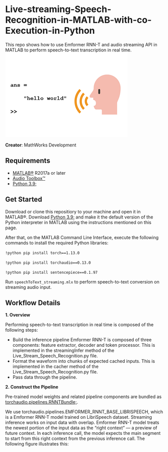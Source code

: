 # Live-streaming-Speech-Recognition-in-MATLAB-with-co-Execution-in-Python
This repo shows how to use Emformer RNN-T and audio streaming API in MATLAB to perform speech-to-text transcription in real time.
![speech2text image](https://github.com/souravpradhansp/Live-streaming-Speech-Recognition-in-MATLAB-with-co-Execution-in-Python/blob/main/images/helloworld.png?raw=true)

**Creator**: MathWorks Development

## Requirements
- [MATLAB&reg;](http://www.mathworks.com) R2017a or later
- [Audio Toolbox&trade;](https://www.mathworks.com/products/audio.html)
- [Python 3.9;](https://www.python.org/downloads/release/python-390/)

## Get Started
Download or clone this repositiory to your machine and open it in MATLAB&reg;. Download [Python 3.9;](https://www.python.org/downloads/release/python-390/) and make it the default version of the Python interpreter in MATLAB using the instructions mentioned on this page. 

After that, on the MATLAB Command Line Interface, execute the following commands to install the required Python libraries:

``!python pip install torch==1.13.0``

``!python pip install torchaudio==0.13.0``

``!python pip install sentencepiece==0.1.97``


Run ``speechToText_streaming.mlx`` to perform speech-to-text conversion on streaming audio input.

## Workflow Details
**1. Overview**

Performing speech-to-text transcription in real time is composed of the following steps:
- Build the inference pipeline Emformer RNN-T is composed of three components: feature extractor, decoder and token processor. This is implemented in the streamingInfer method of the Live_Stream_Speech_Recognition.py file.
- Format the waveform into chunks of expected cached inputs. This is implemented in the cacher method of the Live_Stream_Speech_Recognition.py file.
- Pass data through the pipeline.

**2. Construct the Pipeline**

Pre-trained model weights and related pipeline components are bundled as [torchaudio.pipelines.RNNTBundle;](https://pytorch.org/audio/stable/generated/torchaudio.pipelines.RNNTBundle.html#torchaudio.pipelines.RNNTBundle).

We use torchaudio.pipelines.EMFORMER_RNNT_BASE_LIBRISPEECH, which is a Emformer RNN-T model trained on LibriSpeech dataset.
Streaming inference works on input data with overlap. Emformer RNN-T model treats the newest portion of the input data as the “right context” — a preview of future context. In each inference call, the model expects the main segment to start from this right context from the previous inference call. The following figure illustrates this:

